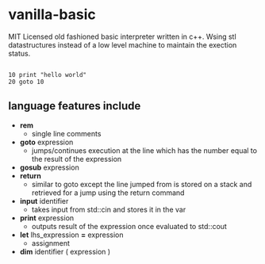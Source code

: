 # vanilla-basic

MIT Licensed old fashioned basic interpreter written in c++. Wsing stl datastructures instead of a low level machine to maintain the exection status.

~~~ basic

10 print "hello world"
20 goto 10

~~~

## language features include

- **rem** 
  - single line comments
- **goto** expression
  - jumps/continues execution at the line which has the number equal to the result of the expression
- **gosub** expression 
- **return**
  - similar to goto except the line jumped from is stored on a stack and retrieved for a jump using the return command 
- **input** identifier
  - takes input from std::cin and stores it in the var
- **print** expression
  - outputs result of the expression once evaluated to std::cout 
- **let** lhs_expression **=** expression
  - assignment 
- **dim** identifier ( expression )

